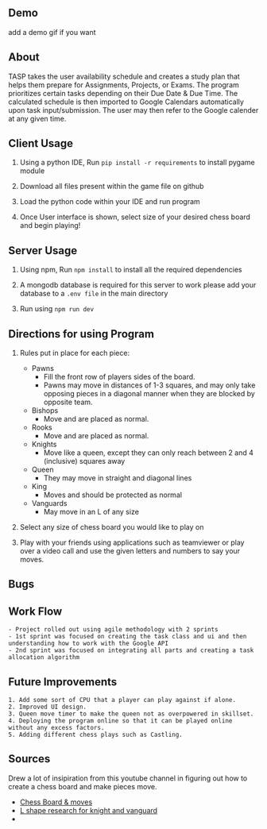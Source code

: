 ## Demo
 add a demo gif if you want
 
## About

TASP takes the user availability schedule and creates a study plan that helps them prepare for Assignments, Projects, or Exams.
The program prioritizes certain tasks depending on their Due Date & Due Time.
The calculated schedule is then imported to Google Calendars automatically upon task input/submission. 
The user may then refer to the Google calender at any given time.

## Client Usage

1. Using a python IDE, Run `pip install -r requirements` to install pygame module

2. Download all files present within the game file on github

3. Load the python code within your IDE and run program

4. Once User interface is shown, select size of your desired chess board and begin playing!

## Server Usage

1. Using npm, Run `npm install` to install all the required dependencies 

2. A mongodb database is required for this server to work please add your database to a `.env file` in the main directory

3. Run using `npm run dev`


## Directions for using Program
	
1. Rules put in place for each piece:
    * Pawns 
        * Fill the front row of players sides of the board. 
        * Pawns may move in distances of 1-3 squares, and may only take opposing pieces in a diagonal manner
     when they are blocked by opposite team.
    * Bishops 
        *  Move and are placed as normal.
    * Rooks 
        * Move and are placed as normal.
    * Knights
        * Move like a queen, except they can only reach between 2 and 4 (inclusive) squares away
    * Queen
        * They may move in straight and diagonal lines
    * King
        * Moves and should be protected as normal
    * Vanguards
        * May move in an L of any size
       
2. Select any size of chess board you would like to play on

3. Play with your friends using applications such as teamviewer or play over a video call and use the given letters and numbers to say your moves.

## Bugs

## Work Flow

	- Project rolled out using agile methodology with 2 sprints
	- 1st sprint was focused on creating the task class and ui and then understanding how to work with the Google API 
	- 2nd sprint was focused on integrating all parts and creating a task allocation algorithm 

## Future Improvements

	1. Add some sort of CPU that a player can play against if alone.
	2. Improved UI design.
	3. Queen move timer to make the queen not as overpowered in skillset.
	4. Deploying the program online so that it can be played online without any excess factors.
	5. Adding different chess plays such as Castling.

## Sources

Drew a lot of insipiration from this youtube channel in figuring out how to create a chess board and make pieces move.
* [Chess Board & moves](https://www.youtube.com/channel/UCaEohRz5bPHywGBwmR18Qww)
* [L shape research for knight and vanguard](https://www.geeksforgeeks.org/count-ways-to-place-knights-moving-in-l-shape-in-chessboard/)
*



